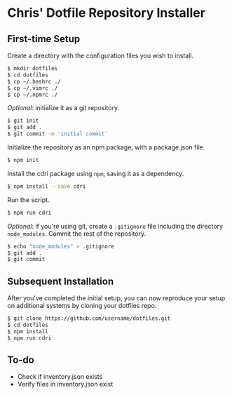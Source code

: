 # Chris' Dotfile Repository Installer

## First-time Setup

Create a directory with the configuration files you wish to install.

```bash
$ mkdir dotfiles
$ cd dotfiles
$ cp ~/.bashrc ./
$ cp ~/.vimrc ./
$ cp ~/.npmrc ./
```

*Optional*: initialize it as a git repository.

```bash
$ git init
$ git add .
$ git commit -m 'initial commit'
```

Initialize the repository as an npm package, with a package.json file.

```bash
$ npm init
```

Install the cdri package using `npm`, saving it as a dependency.

```bash
$ npm install --save cdri
```

Run the script.

```bash
$ npm run cdri
```

*Optional*: if you're using git, create a `.gitignore` file including the directory `node_modules`. Commit the rest of the repository.

```bash
$ echo "node_modules" > .gitignore
$ git add .
$ git commit
```

## Subsequent Installation

After you've completed the initial setup, you can now reproduce your setup on additional systems by cloning your dotfiles repo.

```bash
$ git clone https://github.com/username/dotfiles.git
$ cd dotfiles
$ npm install
$ npm run cdri
```

## To-do

* Check if inventory.json exists
* Verify files in inventory.json exist
